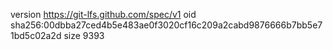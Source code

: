 version https://git-lfs.github.com/spec/v1
oid sha256:00dbba27ced4b5e483ae0f3020cf16c209a2cabd9876666b7bb5e71bd5c02a2d
size 9393
